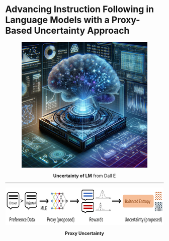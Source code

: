 # Advancing Instruction Following in Language Models with a Proxy-Based Uncertainty Approach

<p align='center'>
<img src="./figure/uncertainty_lm.png"  width="400" height="400" center-align="true">
<div align="center"><b>Uncertainty of LM</b> from Dall E</div>
</p>

----


<p align='center'>
<img src="./figure/proxy_concept.png"  width="800" height="120" center-align="true">
<div align="center"><b>Proxy Uncertainty</b></div>
</p>

